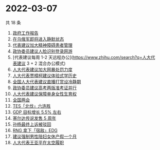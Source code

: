 # 2022-03-07

共 18 条

<!-- BEGIN -->
<!-- 最后更新时间 Mon Mar 07 2022 06:13:35 GMT+0800 (China Standard Time) -->

1. [政府工作报告](https://www.zhihu.com/search?q=政府工作报告)
1. [在乌俄军即将进入静默状态](https://www.zhihu.com/search?q=俄罗斯乌克兰)
1. [代表建议加大精神障碍患者管理](https://www.zhihu.com/search?q=人大代表建议加大精神障碍患者管理)
1. [政协委员建议人脸识别登录网游](https://www.zhihu.com/search?q=强制人脸识别登录网游)
1. [代表建议每周 1-2 天远程办公](https://www.zhihu.com/search?q=人大代表建议 3 + 2 混合办公模式)
1. [人大代表建议加大网暴处罚力度](https://www.zhihu.com/search?q=人大代表建议加大网暴处罚力度)
1. [人大代表贾樟柯建议体验式学历史](https://www.zhihu.com/search?q=人大代表贾樟柯)
1. [全国人大代表建议直播打赏设冷静期](https://www.zhihu.com/search?q=直播打赏设冷静期)
1. [政协委员建议高考两版准考证并行](https://www.zhihu.com/search?q=高考纸版电子版准考证并行)
1. [人大代表建议保障单身女性生育权](https://www.zhihu.com/search?q=保障单身女性生育权)
1. [全国两会](https://www.zhihu.com/search?q=两会开幕)
1. [TES「北伐」六连胜](https://www.zhihu.com/search?q=tes)
1. [GDP 目标增长 5.5% 左右](https://www.zhihu.com/search?q=gdp)
1. [塞尔达传说发售 5 周年](https://www.zhihu.com/search?q=塞尔达)
1. [孙杨最终上诉被驳回](https://www.zhihu.com/search?q=孙杨)
1. [RNG 拿下「宿敌」EDG](https://www.zhihu.com/search?q=rng)
1. [建议强制男性陪妇女休产假一个月](https://www.zhihu.com/search?q=男性产假)
1. [人大代表王亚平在太空履职](https://www.zhihu.com/search?q=王亚平在太空出差)

<!-- END -->
